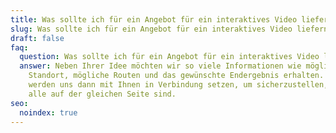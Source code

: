 ```yaml
---
title: Was sollte ich für ein Angebot für ein interaktives Video liefern?
slug: Was sollte ich für ein Angebot für ein interaktives Video liefern
draft: false
faq:
  question: Was sollte ich für ein Angebot für ein interaktives Video liefern?
  answer: Neben Ihrer Idee möchten wir so viele Informationen wie möglich über den
    Standort, mögliche Routen und das gewünschte Endergebnis erhalten. Wir
    werden uns dann mit Ihnen in Verbindung setzen, um sicherzustellen, dass wir
    alle auf der gleichen Seite sind.
seo:
  noindex: true
---
```

